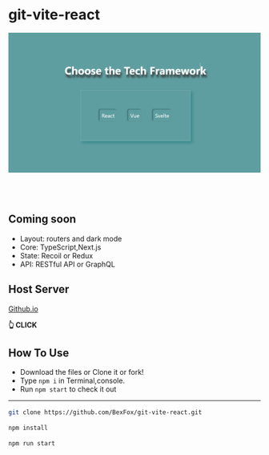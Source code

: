# git-vite-react
![git-vite-react](/images/Capture2.PNG)

</br>
</br>

## Coming soon
- Layout: routers and dark mode
- Core: TypeScript,Next.js
- State: Recoil or Redux
- API: RESTful API or GraphQL

## Host Server
<a display="in-line" href="https://bexfox.github.io/git-vite-react/">Github.io</a> <p><b> 👆 CLICK</b></p>

## How To Use

- Download the files or Clone it or fork!
- Type `npm i` in Terminal,console.
- Run `npm start` to check it out

---
```bash
git clone https://github.com/BexFox/git-vite-react.git
```
```bash
npm install
```
```bash
npm run start
```
